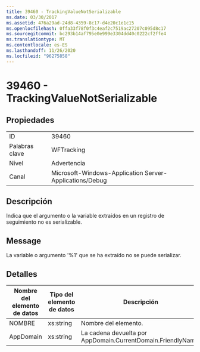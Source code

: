```yaml
---
title: 39460 - TrackingValueNotSerializable
ms.date: 03/30/2017
ms.assetid: 476a29ad-24d8-4359-8c17-d4e20c1e1c15
ms.openlocfilehash: 0ffa33f78f0f3c4eaf2c7519ac27207c095d8c17
ms.sourcegitcommit: bc293b14af795e0e999e3304dd40c0222cf2ffe4
ms.translationtype: MT
ms.contentlocale: es-ES
ms.lasthandoff: 11/26/2020
ms.locfileid: "96275858"
---
```

# <a name="39460---trackingvaluenotserializable"></a>39460 - TrackingValueNotSerializable

## <a name="properties"></a>Propiedades  
  
|||  
|-|-|  
|ID|39460|  
|Palabras clave|WFTracking|  
|Nivel|Advertencia|  
|Canal|Microsoft-Windows-Application Server-Applications/Debug|  
  
## <a name="description"></a>Descripción  

 Indica que el argumento o la variable extraídos en un registro de seguimiento no es serializable.  
  
## <a name="message"></a>Message  

 La variable o argumento '%1' que se ha extraído no se puede serializar.  
  
## <a name="details"></a>Detalles  
  
|Nombre del elemento de datos|Tipo del elemento de datos|Descripción|  
|--------------------|--------------------|-----------------|  
|NOMBRE|xs:string|Nombre del elemento.|  
|AppDomain|xs:string|La cadena devuelta por AppDomain.CurrentDomain.FriendlyName.|
